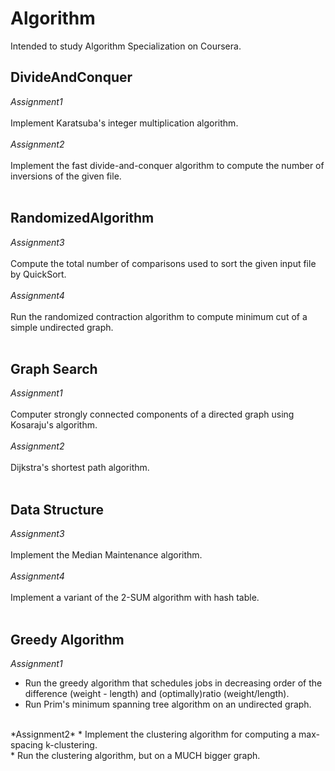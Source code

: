 # Algorithm
Intended to study Algorithm Specialization on Coursera.

## DivideAndConquer <br>
*Assignment1* <br><br>
  Implement Karatsuba's integer multiplication algorithm. <br><br>
*Assignment2* <br><br>
  Implement the fast divide-and-conquer algorithm to compute the number of inversions of the given file. <br><br>

## RandomizedAlgorithm <br>
*Assignment3* <br><br>
  Compute the total number of comparisons used to sort the given input file by QuickSort. <br><br>
*Assignment4* <br><br>
  Run the randomized contraction algorithm to compute minimum cut of a simple undirected graph. <br><br>

## Graph Search <br>
*Assignment1* <br><br>
  Computer strongly connected components of a directed graph using Kosaraju's algorithm. <br><br>
*Assignment2* <br><br>
  Dijkstra's shortest path algorithm. <br><br>

## Data Structure <br>
*Assignment3* <br><br>
  Implement the Median Maintenance algorithm. <br><br>
*Assignment4* <br><br>
  Implement a variant of the 2-SUM algorithm with hash table. <br><br>

## Greedy Algorithm <br>
*Assignment1*
* Run the greedy algorithm that schedules jobs in decreasing order of the difference (weight - length) and (optimally)ratio (weight/length). <br>
* Run Prim's minimum spanning tree algorithm on an undirected graph. <br>
<br>
*Assignment2*
* Implement the clustering algorithm for computing a max-spacing k-clustering. <br>
* Run the clustering algorithm, but on a MUCH bigger graph. <br>
